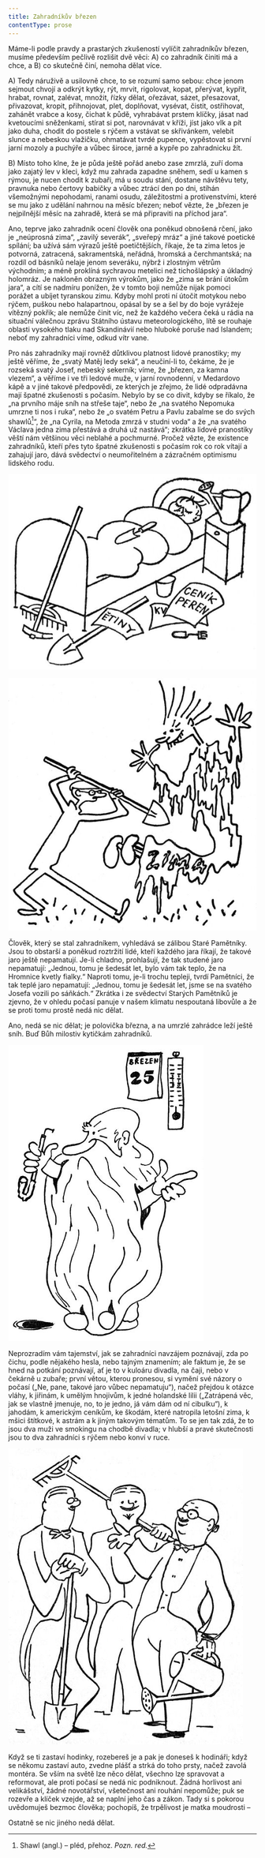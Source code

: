 ```yaml
---
title: Zahradníkův březen
contentType: prose
---
```


<section>

Máme-li podle pravdy a prastarých zkušeností vylíčit zahradníkův březen, musíme především pečlivě rozlišit dvě věci: A) co zahradník činiti má a chce, a B) co skutečně činí, nemoha dělat více.

A) Tedy náruživě a usilovně chce, to se rozumí samo sebou: chce jenom sejmout chvojí a odkrýt kytky, rýt, mrvit, rigolovat, kopat, přerývat, kypřit, hrabat, rovnat, zalévat, množit, řízky dělat, ořezávat, sázet, přesazovat, přivazovat, kropit, přihnojovat, plet, doplňovat, vysévat, čistit, ostřihovat, zahánět vrabce a kosy, čichat k půdě, vyhrabávat prstem klíčky, jásat nad kvetoucími sněženkami, stírat si pot, narovnávat v kříži, jíst jako vlk a pít jako duha, chodit do postele s rýčem a vstávat se skřivánkem, velebit slunce a nebeskou vlažičku, ohmatávat tvrdé pupence, vypěstovat si první jarní mozoly a puchýře a vůbec široce, jarně a kypře po zahradnicku žít.

B) Místo toho klne, že je půda ještě pořád anebo zase zmrzlá, zuří doma jako zajatý lev v kleci, když mu zahrada zapadne sněhem, sedí u kamen s rýmou, je nucen chodit k zubaři, má u soudu stání, dostane návštěvu tety, pravnuka nebo čertovy babičky a vůbec ztrácí den po dni, stíhán všemožnými nepohodami, ranami osudu, záležitostmi a protivenstvími, které se mu jako z udělání nahrnou na měsíc březen; neboť vězte, že „březen je nejpilnější měsíc na zahradě, která se má připraviti na příchod jara“.

Ano, teprve jako zahradník ocení člověk ona poněkud obnošená rčení, jako je „neúprosná zima“, „zavilý severák“, „sveřepý mráz“ a jiné takové poetické spílání; ba užívá sám výrazů ještě poetičtějších, říkaje, že ta zima letos je potvorná, zatracená, sakramentská, neřádná, hromská a čerchmantská; na rozdíl od básníků nelaje jenom severáku, nýbrž i zlostným větrům východním; a méně proklíná sychravou metelici než tichošlápský a úkladný holomráz. Je nakloněn obrazným výrokům, jako že „zima se brání útokům jara“, a cítí se nadmíru ponížen, že v tomto boji nemůže nijak pomoci porážet a ubíjet tyranskou zimu. Kdyby mohl proti ní útočit motykou nebo rýčem, puškou nebo halapartnou, opásal by se a šel by do boje vyrážeje vítězný pokřik; ale nemůže činit víc, než že každého večera čeká u rádia na situační válečnou zprávu Státního ústavu meteorologického, lítě se rouhaje oblasti vysokého tlaku nad Skandinávií nebo hluboké poruše nad Islandem; neboť my zahradníci víme, odkud vítr vane.

Pro nás zahradníky mají rovněž důtklivou platnost lidové pranostiky; my ještě věříme, že „svatý Matěj ledy seká“, a neučiní-li to, čekáme, že je rozseká svatý Josef, nebeský sekerník; víme, že „březen, za kamna vlezem“, a věříme i ve tři ledové muže, v jarní rovnodenní, v Medardovo kápě a v jiné takové předpovědi, ze kterých je zřejmo, že lidé odpradávna mají špatné zkušenosti s počasím. Nebylo by se co divit, kdyby se říkalo, že „na prvního máje sníh na střeše taje“, nebo že „na svatého Nepomuka umrzne ti nos i ruka“, nebo že „o svatém Petru a Pavlu zabalme se do svých shawlů[^8]“, že „na Cyrila, na Metoda zmrzá v studni voda“ a že „na svatého Václava jedna zima přestává a druhá už nastává“; zkrátka lidové pranostiky věští nám většinou věci neblahé a pochmurné. Pročež vězte, že existence zahradníků, kteří přes tyto špatné zkušenosti s počasím rok co rok vítají a zahajují jaro, dává svědectví o neumořitelném a zázračném optimismu lidského rodu.

![14](./resources/14.jpg)  

![15](./resources/15.jpg)  

Člověk, který se stal zahradníkem, vyhledává se zálibou Staré Pamětníky. Jsou to obstarší a poněkud roztržití lidé, kteří každého jara říkají, že takové jaro ještě nepamatují. Je-li chladno, prohlašují, že tak studené jaro nepamatují: „Jednou, tomu je šedesát let, bylo vám tak teplo, že na Hromnice kvetly fialky.“ Naproti tomu, je-li trochu tepleji, tvrdí Pamětníci, že tak teplé jaro nepamatují: „Jednou, tomu je šedesát let, jsme se na svatého Josefa vozili po sáňkách.“ Zkrátka i ze svědectví Starých Pamětníků je zjevno, že v ohledu počasí panuje v našem klimatu nespoutaná libovůle a že se proti tomu prostě nedá nic dělat.

Ano, nedá se nic dělat; je polovička března, a na umrzlé zahrádce leží ještě sníh. Buď Bůh milostiv kytičkám zahradníků.

![16](./resources/16.jpg)  

Neprozradím vám tajemství, jak se zahradníci navzájem poznávají, zda po čichu, podle nějakého hesla, nebo tajným znamením; ale faktum je, že se hned na potkání poznávají, ať je to v kuloáru divadla, na čaji, nebo v čekárně u zubaře; první větou, kterou pronesou, si vymění své názory o počasí („Ne, pane, takové jaro vůbec nepamatuju“), načež přejdou k otázce vláhy, k jiřinám, k umělým hnojivům, k jedné holandské lilii („Zatrápená věc, jak se vlastně jmenuje, no, to je jedno, já vám dám od ní cibulku“), k jahodám, k americkým ceníkům, ke škodám, které natropila letošní zima, k mšici štítkové, k astrám a k jiným takovým tématům. To se jen tak zdá, že to jsou dva muži ve smokingu na chodbě divadla; v hlubší a pravé skutečnosti jsou to dva zahradníci s rýčem nebo konví v ruce.

![17](./resources/17.jpg)  

Když se ti zastaví hodinky, rozebereš je a pak je doneseš k hodináři; když se někomu zastaví auto, zvedne plášť a strká do toho prsty, načež zavolá montéra. Se vším na světě lze něco dělat, všechno lze spravovat a reformovat, ale proti počasí se nedá nic podniknout. Žádná horlivost ani velikášství, žádné novotářství, všetečnost ani rouhání nepomůže; puk se rozevře a klíček vzejde, až se naplní jeho čas a zákon. Tady si s pokorou uvědomuješ bezmoc člověka; pochopíš, že trpělivost je matka moudrosti –

Ostatně se nic jiného nedá dělat.

</section>

[^1]: Trvalky. _Pozn. red._

[^2]: Odnož. _Pozn. red._

[^3]: Pověrečné zaříkávání. _Pozn. red._

[^4]: Hněv opěvuj, bohyně. _Pozn. red._

[^5]: Kyselá slatinná zemina, rašelina. _Pozn. red._

[^6]: Rašeliník. _Pozn. red._

[^7]: Krondaro/kromdar – lejno. _Pozn. red._

[^8]: Shawl (angl.) – pléd, přehoz. _Pozn. red._

[^9]: Pochodové tempo. _Pozn. red._

[^10]: Odnož, řízek. _Pozn. red._

[^11]: Pontus euxinus – lat. název pro severní pobřeží Černého moře. _Pozn. red_.

[^12]: Zvyková pravidla. _Pozn. red._

[^13]: Kněžská pokrývka hlavy. _Pozn. red._

[^14]: Sečná i bodná orientální zbraň se zahnutou čepelí. _Pozn. red._

[^15]: Kybelé – v řec. mytologii maloasijská bohyně uctívaná jako „velká matka bohů a všeho živého“. _Pozn. red._

[^16]: Hromadný nástup. _Pozn. red._

[^17]: Lámavá, křehká. _Pozn. red._

[^18]: Arne Novák (1880–1939), literární kritik a historik. _Pozn. red._

[^19]: Zdeněk Nejedlý (1878–1962), historik, muzikolog, umělecký kritik, politik, později ministr školství (ve funkci v letech 1945–1946, 1948–1953). _Pozn. red._

[^20]: Rojnice, z. něm. Schwarmlinie, tj. rozmístění bojové jednotky v řadě. _Pozn. red._
